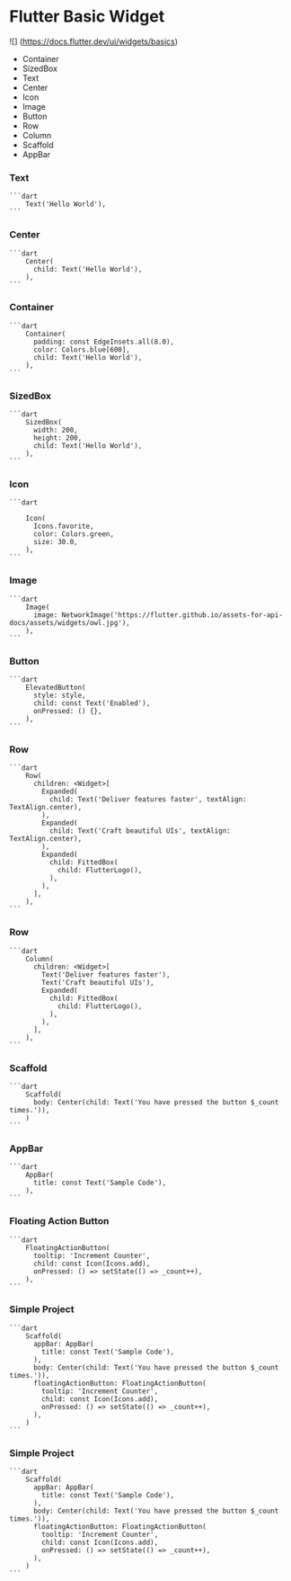 # Flutter Basic Widget


![] (https://docs.flutter.dev/ui/widgets/basics)
   - Container
   - SizedBox
   - Text
   - Center
   - Icon
   - Image
   - Button
   - Row
   - Column
   - Scaffold
   - AppBar


### Text
    ```dart
        Text('Hello World'),
    ```

### Center
    ```dart
        Center(
          child: Text('Hello World'),
        ),
    ```

### Container
    ```dart
        Container(
          padding: const EdgeInsets.all(8.0),
          color: Colors.blue[600],
          child: Text('Hello World'),
        ),
    ```

### SizedBox
    ```dart
        SizedBox(
          width: 200,
          height: 200,
          child: Text('Hello World'),
        ),
    ```

### Icon
    ```dart

        Icon(
          Icons.favorite,
          color: Colors.green,
          size: 30.0,
        ),
    ```

### Image
    ```dart
	    Image(
	      image: NetworkImage('https://flutter.github.io/assets-for-api-docs/assets/widgets/owl.jpg'),
	    ),
    ```

### Button
    ```dart
	    ElevatedButton(
          style: style,
          child: const Text('Enabled'),
          onPressed: () {},
        ),
    ```

### Row
    ```dart
	    Row(
          children: <Widget>[
            Expanded(
              child: Text('Deliver features faster', textAlign: TextAlign.center),
            ),
            Expanded(
              child: Text('Craft beautiful UIs', textAlign: TextAlign.center),
            ),
            Expanded(
              child: FittedBox(
                child: FlutterLogo(),
              ),
            ),
          ],
        ),
    ```

### Row
    ```dart
	    Column(
          children: <Widget>[
            Text('Deliver features faster'),
            Text('Craft beautiful UIs'),
            Expanded(
              child: FittedBox(
                child: FlutterLogo(),
              ),
            ),
          ],
        ),
    ```

### Scaffold
    ```dart
        Scaffold(
          body: Center(child: Text('You have pressed the button $_count times.')),
        )
    ```

### AppBar
    ```dart
        AppBar(
          title: const Text('Sample Code'),
        ),
    ```

### Floating Action Button
    ```dart
        FloatingActionButton(
          tooltip: 'Increment Counter',
          child: const Icon(Icons.add),
          onPressed: () => setState(() => _count++),
        ),
    ```

### Simple Project
    ```dart
        Scaffold(
          appBar: AppBar(
            title: const Text('Sample Code'),
          ),
          body: Center(child: Text('You have pressed the button $_count times.')),
          floatingActionButton: FloatingActionButton(
            tooltip: 'Increment Counter',
            child: const Icon(Icons.add),
            onPressed: () => setState(() => _count++),
          ),
        )
    ```

### Simple Project
    ```dart
        Scaffold(
          appBar: AppBar(
            title: const Text('Sample Code'),
          ),
          body: Center(child: Text('You have pressed the button $_count times.')),
          floatingActionButton: FloatingActionButton(
            tooltip: 'Increment Counter',
            child: const Icon(Icons.add),
            onPressed: () => setState(() => _count++),
          ),
        )
    ```

